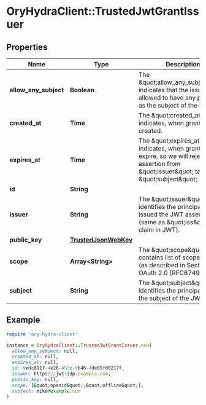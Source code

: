 # OryHydraClient::TrustedJwtGrantIssuer

## Properties

| Name | Type | Description | Notes |
| ---- | ---- | ----------- | ----- |
| **allow_any_subject** | **Boolean** | The \&quot;allow_any_subject\&quot; indicates that the issuer is allowed to have any principal as the subject of the JWT. | [optional] |
| **created_at** | **Time** | The \&quot;created_at\&quot; indicates, when grant was created. | [optional] |
| **expires_at** | **Time** | The \&quot;expires_at\&quot; indicates, when grant will expire, so we will reject assertion from \&quot;issuer\&quot; targeting \&quot;subject\&quot;. | [optional] |
| **id** | **String** |  | [optional] |
| **issuer** | **String** | The \&quot;issuer\&quot; identifies the principal that issued the JWT assertion (same as \&quot;iss\&quot; claim in JWT). | [optional] |
| **public_key** | [**TrustedJsonWebKey**](TrustedJsonWebKey.md) |  | [optional] |
| **scope** | **Array&lt;String&gt;** | The \&quot;scope\&quot; contains list of scope values (as described in Section 3.3 of OAuth 2.0 [RFC6749]) | [optional] |
| **subject** | **String** | The \&quot;subject\&quot; identifies the principal that is the subject of the JWT. | [optional] |

## Example

```ruby
require 'ory-hydra-client'

instance = OryHydraClient::TrustedJwtGrantIssuer.new(
  allow_any_subject: null,
  created_at: null,
  expires_at: null,
  id: 9edc811f-4e28-453c-9b46-4de65f00217f,
  issuer: https://jwt-idp.example.com,
  public_key: null,
  scope: [&quot;openid&quot;,&quot;offline&quot;],
  subject: mike@example.com
)
```

